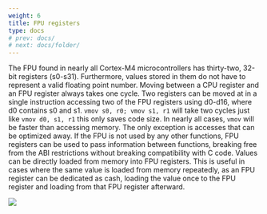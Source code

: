 ```yaml
---
weight: 6
title: FPU registers
type: docs
# prev: docs/
# next: docs/folder/
---
```

<style>
  .side-by-side {
    display: flex;
    gap: 10px;
    padding-top: 20px;
    padding-bottom: 20px;
  }
  .box {
    flex: 1;
    border: none;
    box-sizing: border-box;
  }
  @media (max-width: 400px) {
            .side-by-side {
                flex-direction: column;
            }
        }
</style>

The FPU found in nearly all Cortex-M4 microcontrollers has thirty-two, 32-bit registers (s0-s31). Furthermore, values stored in them do not have to represent a valid floating point number. Moving between a CPU register and an FPU register always takes one cycle. Two registers can be moved at in a single instruction accessing two of the FPU registers using d0-d16, where d0 contains s0 and s1. `vmov s0, r0; vmov s1, r1` will take two cycles just like `vmov d0, s1, r1` this only saves code size. In nearly all cases, `vmov` will be faster than accessing memory. The only exception is accesses that can be optimized away. If the FPU is not used by any other functions, FPU registers can be used to pass information between functions, breaking free from the ABI restrictions without breaking compatibility with C code. Values can be directly loaded from memory into FPU registers. This is useful in cases where the same value is loaded from memory repeatedly, as an FPU register can be dedicated as cash, loading the value once to the FPU register and loading from that FPU register afterward.


![]("https://source.unsplash.com/featured/800x600?landscape")